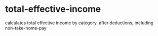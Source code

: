 # total-effective-income
calculates total effective income by category, after deductions, including non-take-home-pay

